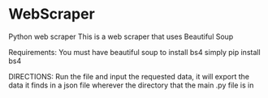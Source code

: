 # WebScraper
Python web scraper 
This is a web scraper that
uses Beautiful Soup

Requirements:
You must have beautiful soup
to install bs4 simply pip install bs4

DIRECTIONS:
Run the file and input the 
requested data, it will export the
data it finds in a json file wherever
the directory that the main .py file
is in
